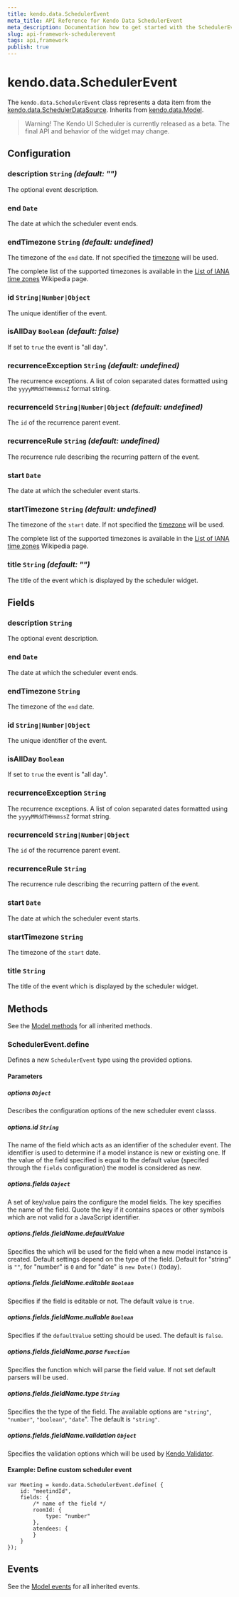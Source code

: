 ```yaml
---
title: kendo.data.SchedulerEvent
meta_title: API Reference for Kendo Data SchedulerEvent
meta_description: Documentation how to get started with the SchedulerEvent.
slug: api-framework-schedulerevent
tags: api,framework
publish: true
---
```


# kendo.data.SchedulerEvent

The `kendo.data.SchedulerEvent` class represents a data item from the [kendo.data.SchedulerDataSource](/api/framework/schedulerdatasource). Inherits from [kendo.data.Model](/api/framework/model).

> Warning! The Kendo UI Scheduler is currently released as a beta. The final API and behavior of the widget may change.

## Configuration

### description `String` *(default: "")*

The optional event description.

### end `Date`

The date at which the scheduler event ends.

### endTimezone `String` *(default: undefined)*

The timezone of the `end` date. If not specified the [timezone](/api/web/scheduler#configuration-timezone) will be used.

The complete list of the supported timezones is available in the [List of IANA time zones](http://en.wikipedia.org/wiki/List_of_IANA_time_zones) Wikipedia page.

### id `String|Number|Object`

The unique identifier of the event.

### isAllDay `Boolean` *(default: false)*

If set to `true` the event is "all day".

### recurrenceException `String` *(default: undefined)*

The recurrence exceptions. A list of colon separated dates formatted using the `yyyyMMddTHHmmssZ` format string.

### recurrenceId `String|Number|Object` *(default: undefined)*

The `id` of the recurrence parent event.

### recurrenceRule `String` *(default: undefined)*

The recurrence rule describing the recurring pattern of the event.

### start `Date`

The date at which the scheduler event starts.

### startTimezone `String` *(default: undefined)*

The timezone of the `start` date. If not specified the [timezone](/api/web/scheduler#configuration-timezone) will be used.

The complete list of the supported timezones is available in the [List of IANA time zones](http://en.wikipedia.org/wiki/List_of_IANA_time_zones) Wikipedia page.

### title `String` *(default: "")*

The title of the event which is displayed by the scheduler widget.

## Fields

### description `String`

The optional event description.

### end `Date`

The date at which the scheduler event ends.

### endTimezone `String`

The timezone of the `end` date.

### id `String|Number|Object`

The unique identifier of the event.

### isAllDay `Boolean`

If set to `true` the event is "all day".

### recurrenceException `String`

The recurrence exceptions. A list of colon separated dates formatted using the `yyyyMMddTHHmmssZ` format string.

### recurrenceId `String|Number|Object`

The `id` of the recurrence parent event.

### recurrenceRule `String`

The recurrence rule describing the recurring pattern of the event.

### start `Date`

The date at which the scheduler event starts.

### startTimezone `String`

The timezone of the `start` date.

### title `String`

The title of the event which is displayed by the scheduler widget.

## Methods

See the [Model methods](/api/framework/model#methods) for all inherited methods.

### SchedulerEvent.define

Defines a new `SchedulerEvent` type using the provided options.

#### Parameters

##### options `Object`

Describes the configuration options of the new scheduler event classs.

##### options.id `String`

The name of the field which acts as an identifier of the scheduler event.
The identifier is used to determine if a model instance is new or existing one.
If the value of the field specified is equal to the default value (specifed through the `fields` configuration) the model is considered as new.

##### options.fields `Object`

A set of key/value pairs the configure the model fields. The key specifies the name of the field.
Quote the key if it contains spaces or other symbols which are not valid for a JavaScript identifier.

##### options.fields.fieldName.defaultValue

Specifies the which will be used for the field when a new model instance is created. Default settings depend on the type of the field. Default for "string" is `""`,
for "number" is `0` and for "date" is `new Date()` (today).

##### options.fields.fieldName.editable `Boolean`

Specifies if the field is editable or not. The default value is `true`.

##### options.fields.fieldName.nullable `Boolean`

Specifies if the `defaultValue` setting should be used. The default is `false`.

##### options.fields.fieldName.parse `Function`

Specifies the function which will parse the field value. If not set default parsers will be used.

##### options.fields.fieldName.type `String`

Specifies the the type of the field. The available options are `"string"`, `"number"`, `"boolean"`, `"date`". The default is `"string"`.

##### options.fields.fieldName.validation `Object`

Specifies the validation options which will be used by [Kendo Validator](/api/framework/validator).

#### Example: Define custom scheduler event

    var Meeting = kendo.data.SchedulerEvent.define( {
        id: "meetindId",
        fields: {
            /* name of the field */
            roomId: {
                type: "number"
            },
            atendees: {
            }
        }
    });

## Events

See the [Model events](/api/framework/model#events) for all inherited events.
